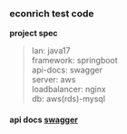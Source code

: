 ### econrich test code
**project spec**
>    lan: java17 </br>
>    framework: springboot </br>
>    api-docs: swagger </br>
>    server: aws </br>
>    loadbalancer: nginx </br>
>    db: aws(rds)-mysql </br>

#### api docs [swagger](http://imooyoni.com:9092/swagger-ui/index.html#/)
